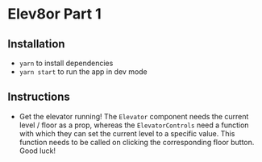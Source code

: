 # Elev8or Part 1

## Installation
* `yarn` to install dependencies
* `yarn start` to run the app in dev mode

## Instructions
* Get the elevator running! The `Elevator` component needs the current level / floor as a prop, whereas the `ElevatorControls` need a function with which they can set the current level to a specific value. This function needs to be called on clicking the corresponding floor button. Good luck!